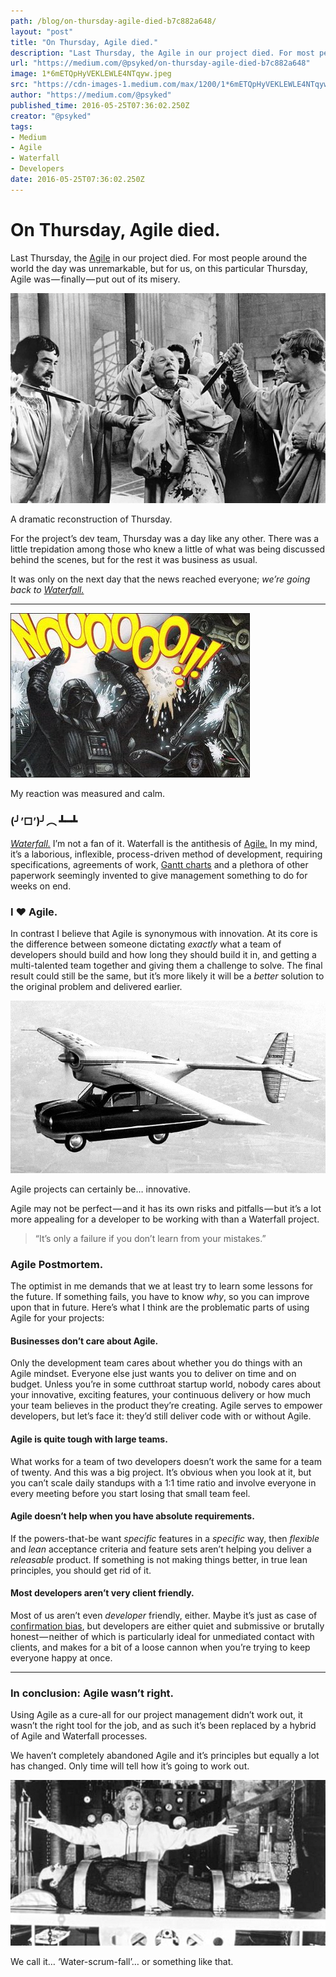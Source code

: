 ```yaml
---
path: /blog/on-thursday-agile-died-b7c882a648/
layout: "post"
title: "On Thursday, Agile died."
description: "Last Thursday, the Agile in our project died. For most people around the world the day was unremarkable, but for us, on this particular Thursday, Agile was — finally — put out of its misery. For the…"
url: "https://medium.com/@psyked/on-thursday-agile-died-b7c882a648"
image: 1*6mETQpHyVEKLEWLE4NTqyw.jpeg
src: "https://cdn-images-1.medium.com/max/1200/1*6mETQpHyVEKLEWLE4NTqyw.jpeg"
author: "https://medium.com/@psyked"
published_time: 2016-05-25T07:36:02.250Z
creator: "@psyked"
tags:
- Medium
- Agile
- Waterfall
- Developers
date: 2016-05-25T07:36:02.250Z
---
```


# On Thursday, Agile died.

Last Thursday, the [Agile](https://en.wikipedia.org/wiki/Agile_software_development#The_Agile_Manifesto) in our project died. For most people around the world the day was unremarkable, but for us, on this particular Thursday, Agile was — finally — put out of its misery.

![](1*6mETQpHyVEKLEWLE4NTqyw.jpeg)

A dramatic reconstruction of Thursday.

For the project’s dev team, Thursday was a day like any other. There was a little trepidation among those who knew a little of what was being discussed behind the scenes, but for the rest it was business as usual.

It was only on the next day that the news reached everyone; _we’re going back to_ [_Waterfall._](https://en.wikipedia.org/wiki/Waterfall_model)

---

![](1*qrJxkWHeejk82ByCR_7Bng.jpeg)

My reaction was measured and calm.

### (╯’□’)╯︵ ┻━┻

[_Waterfall._](https://en.wikipedia.org/wiki/Waterfall_model) I’m not a fan of it. Waterfall is the antithesis of [Agile.](https://en.wikipedia.org/wiki/Agile_software_development#The_Agile_Manifesto) In my mind, it’s a laborious, inflexible, process-driven method of development, requiring specifications, agreements of work, [Gantt charts](https://en.wikipedia.org/wiki/Gantt_chart) and a plethora of other paperwork seemingly invented to give management something to do for weeks on end.

### I ❤ Agile.

In contrast I believe that Agile is synonymous with innovation. At its core is the difference between someone dictating _exactly_ what a team of developers should build and how long they should build it in, and getting a multi-talented team together and giving them a challenge to solve. The final result could still be the same, but it’s more likely it will be a _better_ solution to the original problem and delivered earlier.

![](1*fgXk0A9zOgm2WxeXqmzoHw.jpeg)

Agile projects can certainly be… innovative.

Agile may not be perfect — and it has its own risks and pitfalls — but it’s a lot more appealing for a developer to be working with than a Waterfall project.

> “It’s only a failure if you don’t learn from your mistakes.”

### **Agile Postmortem**.

The optimist in me demands that we at least try to learn some lessons for the future. If something fails, you have to know _why_, so you can improve upon that in future. Here’s what I think are the problematic parts of using Agile for your projects:

#### Businesses don’t care about Agile.

Only the development team cares about whether you do things with an Agile mindset. Everyone else just wants you to deliver on time and on budget. Unless you’re in some cutthroat startup world, nobody cares about your innovative, exciting features, your continuous delivery or how much your team believes in the product they’re creating. Agile serves to empower developers, but let’s face it: they’d still deliver code with or without Agile.

#### Agile is quite tough with large teams.

What works for a team of two developers doesn’t work the same for a team of twenty. And this was a big project. It’s obvious when you look at it, but you can’t scale daily standups with a 1:1 time ratio and involve everyone in every meeting before you start losing that small team feel.

#### Agile doesn’t help when you have absolute requirements.

If the powers-that-be want _specific_ features in a _specific_ way, then _flexible_ and _lean_ acceptance criteria and feature sets aren’t helping you deliver a _releasable_ product. If something is not making things better, in true lean principles, you should get rid of it.

#### Most developers aren’t very client friendly.

Most of us aren’t even _developer_ friendly, either. Maybe it’s just as case of [confirmation bias](https://www.sciencedaily.com/terms/confirmation_bias.htm), but developers are either quiet and submissive or brutally honest — neither of which is particularly ideal for unmediated contact with clients, and makes for a bit of a loose cannon when you’re trying to keep everyone happy at once.

---

### In conclusion: Agile wasn’t right.

Using Agile as a cure-all for our project management didn’t work out, it wasn’t the right tool for the job, and as such it’s been replaced by a hybrid of Agile and Waterfall processes.

We haven’t completely abandoned Agile and it’s principles but equally a lot has changed. Only time will tell how it’s going to work out.

![](1*H5RijrDJVBPHPHgg7jNlzw.jpeg)

We call it… ‘Water-scrum-fall’… or something like that.
